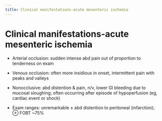 ```yaml
---
title: Clinical manifestations-acute mesenteric ischemia
---
```


# Clinical manifestations-acute mesenteric ischemia

* Arterial occlusion: sudden intense abd pain out of proportion to tenderness on exam

* Venous occlusion: often more insidious in onset, intermittent pain with peaks and valleys

* Nonocclusive: abd distention & pain, n/v, lower GI bleeding due to mucosal sloughing; often occurring after episode of hypoperfusion (eg, cardiac event or shock)

* Exam ranges: unremarkable ± abd distention to peritoneal (infarction); ⊕ FOBT ~75%
